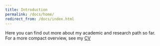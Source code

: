 ```yaml
---
title: Introduction 
permalink: /docs/home/
redirect_from: /docs/index.html
---
```


Here you can find out more about my academic and research path so far. For a more compact overview, see my [CV](https://github.com/DanielaBreitman/DanielaBreitman.github.io/blob/master/Files/CV.pdf)
